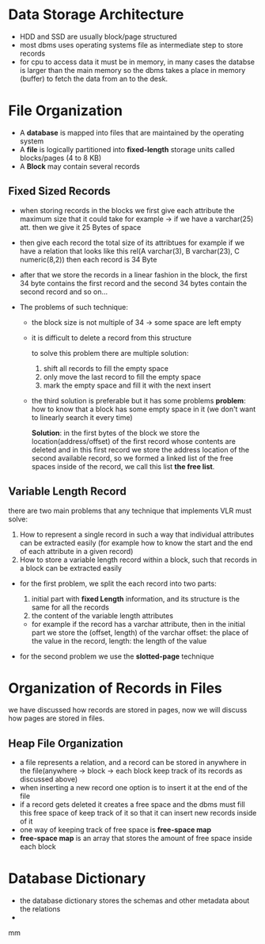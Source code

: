 # Data Storage Architecture

    
* HDD and SSD are usually block/page structured 
* most dbms uses operating systems file as intermediate step to store records
* for cpu to access data it must be in memory, in many cases the databse is larger than the main memory 
  so the dbms takes a place in memory (buffer) to fetch the data from an to the desk.
  
# File Organization

* A **database** is mapped into files that are maintained by the operating system
* A **file** is logically partitioned into **fixed-length** storage units called blocks/pages (4 to 8 KB)
* A **Block** may contain several records

## Fixed Sized Records

* when storing records in the blocks we first give each attribute the maximum size that it could take 
  for example -> if we have a varchar(25) att. then we give it 25 Bytes of space
* then give each record the total size of its attribtues 
  for example if we have a relation that looks like this rel(A varchar(3), B varchar(23), C numeric(8,2))
  then each record is 34 Byte
* after that we store the records in a linear fashion in the block, the first 34 byte contains the first record and 
  the second 34 bytes contain the second record and so on...


* The problems of such technique:
    * the block size is not multiple of 34 -> some space are left empty
    * it is difficult to delete a record from this structure 
      
      to solve this problem there are multiple solution:
      1. shift all records to fill the empty space
      2. only move the last record to fill the empty space
      3. mark the empty space and fill it with the next insert
    
    * the third solution is preferable but it has some problems 
      **problem**: how to know that a block has some empty space in it (we don't want to linearly search it every time)
    
      **Solution**: in the first bytes of the block we store the location(address/offset) of the first record whose contents are deleted 
      and in this first record we store the address location of the second available record, so we formed a linked list of the free spaces 
      inside of the record, we call this list **the free list**.

## Variable Length Record

there are two main problems that any technique that implements VLR must solve: 

1. How to represent a single record in such a way that individual attributes can be extracted easily 
   (for example how to know the start and the end of each attribute in a given record)
2. How to store a variable length record within a block, such that records in a block can be extracted easily

* for the first problem, we split the each record into two parts:
    1. initial part with **fixed Length** information, and its structure is the same for all the records
    2. the content of the variable length attributes
    
    * for example if the record has a varchar attribute, then in the initial part we store the (offset, length) of the varchar
      offset: the place of the value in the record, length: the length of the value
      
* for the second problem we use the **slotted-page** technique


# Organization of Records in Files

we have discussed how records are stored in pages, now we will discuss how pages are stored in files.

## Heap File Organization

* a file represents a relation, and a record can be stored in anywhere in the file(anywhere -> block -> each block keep track of its records as discussed above)
* when inserting a new record one option is to insert it at the end of the file
* if a record gets deleted it creates a free space and the dbms must fill this free space of keep track of it 
  so that it can insert new records inside of it 
* one way of keeping track of free space is **free-space map**
* **free-space map** is an array that stores the amount of free space inside each block
 

# Database Dictionary

* the database dictionary stores the schemas and other metadata about the relations
* 
  
















mm
